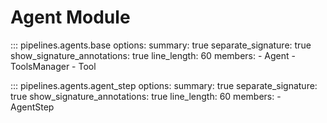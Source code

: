 # Agent Module

::: pipelines.agents.base
    options:
        summary: true
        separate_signature: true
        show_signature_annotations: true
        line_length: 60
        members:
        - Agent
        - ToolsManager
        - Tool


::: pipelines.agents.agent_step
    options:
        summary: true
        separate_signature: true
        show_signature_annotations: true
        line_length: 60
        members:
        - AgentStep
